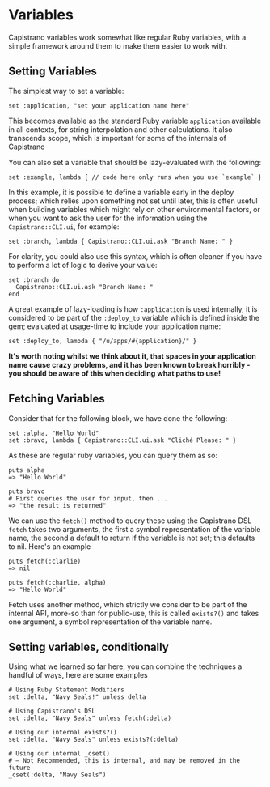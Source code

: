 Variables
=========

Capistrano variables work somewhat like regular Ruby variables, with a simple framework around them to make them easier to work with.

Setting Variables
-----------------

The simplest way to set a variable:

    set :application, "set your application name here"

This becomes available as the standard Ruby variable `application` available in all contexts, for string interpolation and other calculations. It also transcends scope, which is important for some of the internals of Capistrano

You can also set a variable that should be lazy-evaluated with the following:

    set :example, lambda { // code here only runs when you use `example` }

In this example, it is possible to define a variable early in the deploy process; which relies upon something not set until later, this is often useful when building variables which might rely on other environmental factors, or when you want to ask the user for the information using the `Capistrano::CLI.ui`, for example:

    set :branch, lambda { Capistrano::CLI.ui.ask "Branch Name: " }

For clarity, you could also use this syntax, which is often cleaner if you have to perform a lot of logic to derive your value:

    set :branch do
      Capistrano::CLI.ui.ask "Branch Name: "
    end

A great example of lazy-loading is how `:application` is used internally, it is considered to be part of the `:deploy_to` variable which is defined inside the gem; evaluated at usage-time to include your application name:

    set :deploy_to, lambda { "/u/apps/#{application}/" }

**It's worth noting whilst we think about it, that spaces in your application name cause crazy problems, and it has been known to break horribly - you should be aware of this when deciding what paths to use!**

Fetching Variables
------------------

Consider that for the following block, we have done the following:

    set :alpha, "Hello World"
    set :bravo, lambda { Capistrano::CLI.ui.ask "Cliché Please: " }

As these are regular ruby variables, you can query them as so:

    puts alpha
    => "Hello World"
    
    puts bravo
    # First queries the user for input, then ...
    => "the result is returned"

We can use the `fetch()` method to query these using the Capistrano DSL `fetch` takes two arguments, the first a symbol representation of the variable name, the second a default to return if the variable is not set; this defaults to nil. Here's an example

    puts fetch(:clarlie)
    => nil
    
    puts fetch(:charlie, alpha)
    => "Hello World"
    
Fetch uses another method, which strictly we consider to be part of the internal API, more-so than for public-use, this is called `exists?()` and takes one argument, a symbol representation of the variable name.

Setting variables, conditionally
--------------------------------

Using what we learned so far here, you can combine the techniques a handful of ways, here are some examples

    # Using Ruby Statement Modifiers
    set :delta, "Navy Seals!" unless delta

    # Using Capistrano's DSL
    set :delta, "Navy Seals" unless fetch(:delta)
    
    # Using our internal exists?()
    set :delta, "Navy Seals" unless exists?(:delta)
    
    # Using our internal _cset() 
    # – Not Recommended, this is internal, and may be removed in the future
    _cset(:delta, "Navy Seals")